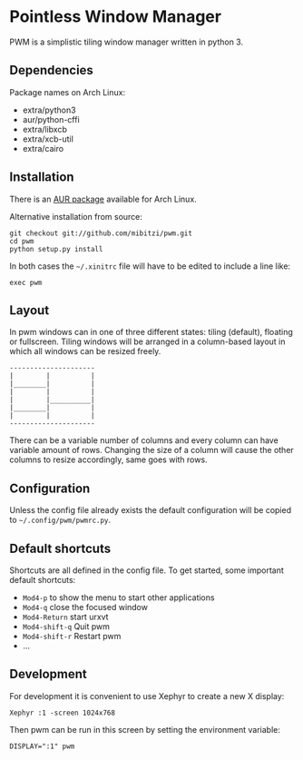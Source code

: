 Pointless Window Manager
========================
PWM is a simplistic tiling window manager written in python 3.

Dependencies
------------
Package names on Arch Linux:
  - extra/python3
  - aur/python-cffi
  - extra/libxcb
  - extra/xcb-util
  - extra/cairo

Installation
------------
There is an [AUR package][aur] available for Arch Linux.

Alternative installation from source:
```
git checkout git://github.com/mibitzi/pwm.git
cd pwm
python setup.py install
```

In both cases the `~/.xinitrc` file will have to be edited to include a line like:
```
exec pwm
```

Layout
------
In pwm windows can in one of three different states: tiling (default), floating or fullscreen.
Tiling windows will be arranged in a column-based layout in which all windows can be resized freely.

```
---------------------
|        |          |
|________|          |
|        |          |
|        |__________|
|________|          |
|        |          |
---------------------
```

There can be a variable number of columns and every column can have variable amount of rows.
Changing the size of a column will cause the other columns to resize accordingly, same goes with rows.

Configuration
-------------
Unless the config file already exists the default configuration will be copied to `~/.config/pwm/pwmrc.py`.

Default shortcuts
-----------------
Shortcuts are all defined in the config file.
To get started, some important default shortcuts:
  - `Mod4-p` to show the menu to start other applications
  - `Mod4-q` close the focused window
  - `Mod4-Return` start urxvt
  - `Mod4-shift-q` Quit pwm
  - `Mod4-shift-r` Restart pwm
  - ...

Development
-----------
For development it is convenient to use Xephyr to create a new X display:

```
Xephyr :1 -screen 1024x768
```
Then pwm can be run in this screen by setting the environment variable:
```
DISPLAY=":1" pwm
```

[aur]: [https://aur.archlinux.org/packages/pwm-git]
